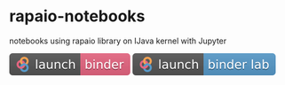 # rapaio-notebooks
notebooks using rapaio library on IJava kernel with Jupyter

[![Launch rapaio with IJava binder](images/launch-binder.svg)](https://mybinder.org/v2/gh/padreati/rapaio-notebooks/master) 
[![badge](images/launch-binder-lab.svg)](https://mybinder.org/v2/gh/padreati/rapaio-notebooks/master?urlpath=lab)
